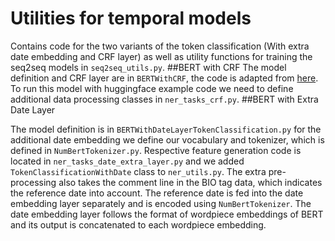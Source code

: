 # Utilities for temporal models
Contains code for the two variants of the token classification (With extra date embedding and CRF layer) as well as
utility functions for training the seq2seq models in `seq2seq_utils.py`.
##BERT with CRF
The model definition and CRF layer are in `BERTWithCRF`, the code is adapted from [here](https://github.com/Louis-udm/NER-BERT-CRF/blob/master/NER_BERT_CRF.py).
To run this model with huggingface example code we need to define additional data processing classes in `ner_tasks_crf.py`.
##BERT with Extra Date Layer

The model definition is in `BERTWithDateLayerTokenClassification.py` for the additional date embedding we define
our vocabulary and tokenizer, which is defined in `NumBertTokenizer.py`. Respective feature generation code
is located in `ner_tasks_date_extra_layer.py` and we added `TokenClassificationWithDate` class to `ner_utils.py`.
The extra pre-processing also takes the comment line in the BIO tag data, which indicates the reference date into account.
The reference date is fed into the date embedding layer separately and is encoded using `NumBertTokenizer`.
The date embedding layer follows the format of wordpiece embeddings of BERT and its output is concatenated to each wordpiece embedding. 
